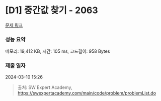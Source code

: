 # [D1] 중간값 찾기 - 2063 

[문제 링크](https://swexpertacademy.com/main/code/problem/problemDetail.do?contestProbId=AV5QPsXKA2UDFAUq) 

### 성능 요약

메모리: 19,412 KB, 시간: 105 ms, 코드길이: 958 Bytes

### 제출 일자

2024-03-10 15:26



> 출처: SW Expert Academy, https://swexpertacademy.com/main/code/problem/problemList.do